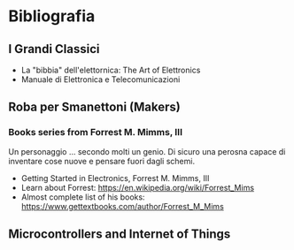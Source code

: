# Bibliografia

## I Grandi Classici

- La "bibbia" dell'elettornica: The Art of Elettronics
- Manuale di Elettronica e Telecomunicazioni

## Roba per Smanettoni (Makers)

### Books series from Forrest M. Mimms, III

Un personaggio ... secondo molti un genio. Di sicuro una perosna capace di inventare cose nuove e pensare fuori dagli schemi.

- Getting Started in Electronics, Forrest M. Mimms, III
- Learn about Forrest: <https://en.wikipedia.org/wiki/Forrest_Mims>
- Almost complete list of his books: <https://www.gettextbooks.com/author/Forrest_M_Mims>

## Microcontrollers and Internet of Things

